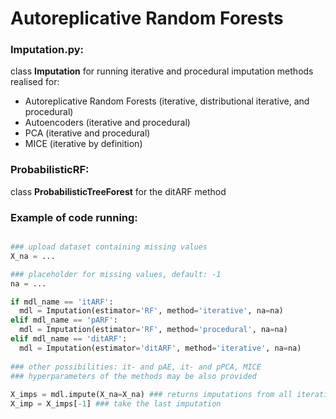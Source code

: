 # Autoreplicative Random Forests

### Imputation.py: 

class **Imputation** for running iterative and procedural imputation methods realised for:
- Autoreplicative Random Forests (iterative, distributional iterative, and procedural)
- Autoencoders (iterative and procedural)
- PCA (iterative and procedural)
- MICE (iterative by definition)

### ProbabilisticRF: 

class **ProbabilisticTreeForest** for the ditARF method


### Example of code running:


```python

### upload dataset containing missing values
X_na = ... 

### placeholder for missing values, default: -1
na = ...  

if mdl_name == 'itARF':
  mdl = Imputation(estimator='RF', method='iterative', na=na)
elif mdl_name == 'pARF':
  mdl = Imputation(estimator='RF', method='procedural', na=na)
elif mdl_name == 'ditARF':
  mdl = Imputation(estimator='ditARF', method='iterative', na=na)
  
### other possibilities: it- and pAE, it- and pPCA, MICE
### hyperparameters of the methods may be also provided
            
X_imps = mdl.impute(X_na=X_na) ### returns imputations from all iterations
X_imp = X_imps[-1] ### take the last imputation

```
